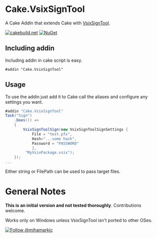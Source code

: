 # Cake.VsixSignTool

A Cake AddIn that extends Cake with [VsixSignTool](https://msdn.microsoft.com/en-us/library/dd997171.aspx).

[![cakebuild.net](https://img.shields.io/badge/WWW-cakebuild.net-blue.svg)](http://cakebuild.net/)
[![NuGet](https://img.shields.io/nuget/v/Cake.VsixSignTool.svg)](https://www.nuget.org/packages/Cake.VsixSignTool)

## Including addin
Including addin in cake script is easy.
```
#addin "Cake.VsixSignTool"
```

## Usage

To use the addin just add it to Cake call the aliases and configure any settings you want.

```csharp
#addin "Cake.VsixSignTool"
Task("Sign")
    .Does(() => 
    {
        VsixSignToolSign(new VsixSignToolSignSettings { 
            File = "test.pfx", 
            Hash="...some hash",
            Password = "PASSWORD"
            }, 
         "MyVsixPackage.vsix");
    });
...
```

Either string or FilePath can be used to pass target files.

# General Notes
**This is an initial version and not tested thoroughly**.
Contributions welcome.

Works only on Windows unless VsixSignTool isn't ported to other OSes.

[![Follow @mihamarkic](https://img.shields.io/badge/Twitter-Follow%20%40mihamarkic-blue.svg)](https://twitter.com/intent/follow?screen_name=mihamarkic)
